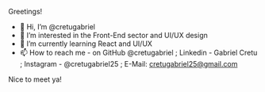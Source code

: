 Greetings!

- 👋 Hi, I’m @cretugabriel
- 👀 I’m interested in the Front-End sector and UI/UX design
- 🌱 I’m currently learning React and UI/UX
- 📫 How to reach me - on GitHub @cretugabriel ; Linkedin - Gabriel Cretu ; Instagram - @cretugabriel25 ; E-Mail: cretugabriel25@gmail.com

Nice to meet ya!
